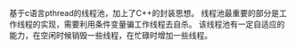 基于c语言pthread的线程池，加上了C++的封装思想。
线程池最重要的部分是工作线程的实现，需要利用条件变量骗工作线程去自杀。
该线程池有一定自适应的能力，在空闲时候销毁一些线程，在忙碌时增加一些线程。
